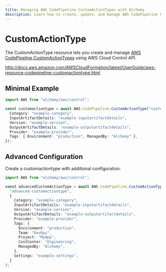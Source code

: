 ```yaml
---
title: Managing AWS CodePipeline CustomActionTypes with Alchemy
description: Learn how to create, update, and manage AWS CodePipeline CustomActionTypes using Alchemy Cloud Control.
---
```


# CustomActionType

The CustomActionType resource lets you create and manage [AWS CodePipeline CustomActionTypes](https://docs.aws.amazon.com/codepipeline/latest/userguide/) using AWS Cloud Control API.

http://docs.aws.amazon.com/AWSCloudFormation/latest/UserGuide/aws-resource-codepipeline-customactiontype.html

## Minimal Example

```ts
import AWS from "alchemy/aws/control";

const customactiontype = await AWS.CodePipeline.CustomActionType("customactiontype-example", {
  Category: "example-category",
  InputArtifactDetails: "example-inputartifactdetails",
  Version: "example-version",
  OutputArtifactDetails: "example-outputartifactdetails",
  Provider: "example-provider",
  Tags: { Environment: "production", ManagedBy: "Alchemy" },
});
```

## Advanced Configuration

Create a customactiontype with additional configuration:

```ts
import AWS from "alchemy/aws/control";

const advancedCustomActionType = await AWS.CodePipeline.CustomActionType(
  "advanced-customactiontype",
  {
    Category: "example-category",
    InputArtifactDetails: "example-inputartifactdetails",
    Version: "example-version",
    OutputArtifactDetails: "example-outputartifactdetails",
    Provider: "example-provider",
    Tags: {
      Environment: "production",
      Team: "DevOps",
      Project: "MyApp",
      CostCenter: "Engineering",
      ManagedBy: "Alchemy",
    },
    Settings: "example-settings",
  }
);
```

